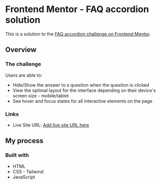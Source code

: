 # Frontend Mentor - FAQ accordion solution

This is a solution to the [FAQ accordion challenge on Frontend Mentor](https://www.frontendmentor.io/challenges/faq-accordion-wyfFdeBwBz). 


## Overview

### The challenge

Users are able to:

- Hide/Show the answer to a question when the question is clicked
- View the optimal layout for the interface depending on their device's screen size - mobile/tablet
- See hover and focus states for all interactive elements on the page


### Links


- Live Site URL: [Add live site URL here](https://your-live-site-url.com)

## My process

### Built with

- HTML
- CSS - Tailwind 
- JavaScript
